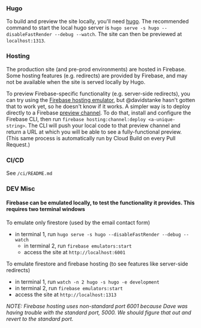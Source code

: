 ### Hugo
To build and preview the site locally, you'll need [hugo](gohugo.io). The recommended command to start the local hugo server is `hugo serve -s hugo --disableFastRender --debug --watch`. The site can then be previewed at `localhost:1313`.

### Hosting
The production site (and pre-prod environments) are hosted in Firebase. Some hosting features (e.g. redirects) are provided by Firebase, and may not be available when the site is served locally by Hugo.

To preview Firebase-specific functionality (e.g. server-side redirects), you can try using the [Firebase hosting emulator](https://firebase.google.com/docs/emulator-suite), but @davidstanke hasn't gotten that to work yet, so he doesn't know if it works. A simpler way is to deploy directly to a Firebase [preview channel](https://firebase.google.com/docs/hosting/manage-hosting-resources). To do that, install and configure the Firebase CLI, then run `firebase hosting:channel:deploy <a-unique-string>`. The CLI will push your local code to that preview channel and return a URL at which you will be able to see a fully-functional preview. (This same process is automatically run by Cloud Build on every Pull Request.)

### CI/CD
See `/ci/README.md`

### DEV Misc
#### Firebase can be emulated locally, to test the functionality it provides. This requires two terminal windows
To emulate only firestore (used by the email contact form)  
- in terminal 1, run `hugo serve -s hugo --disableFastRender --debug --watch`
  - in terminal 2, run `firebase emulators:start`
  - access the site at `http://localhost:6001`

To emulate firestore and firebase hosting (to see features like server-side redirects)
  - in terminal 1, run `watch -n 2 hugo -s hugo -e development`
  - in terminal 2, run `firebase emulators:start`
  - access the site at `http://localhost:1313`

*NOTE: Firebase hosting uses non-standard port 6001 because Dave was having trouble with the standard port, 5000. We should figure that out and revert to the standard port.*